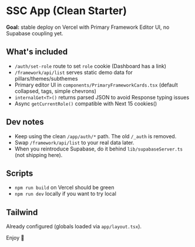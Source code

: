 # SSC App (Clean Starter)

**Goal:** stable deploy on Vercel with Primary Framework Editor UI, no Supabase coupling yet.

## What's included
- `/auth/set-role` route to set `role` cookie (Dashboard has a link)
- `/framework/api/list` serves static demo data for pillars/themes/subthemes
- Primary editor UI in `components/PrimaryFrameworkCards.tsx` (default collapsed, tags, simple chevrons)
- `internalGet<T>()` returns parsed JSON to avoid Response typing issues
- Async `getCurrentRole()` compatible with Next 15 cookies()

## Dev notes
- Keep using the clean `/app/auth/*` path. The old `/_auth` is removed.
- Swap `/framework/api/list` to your real data later.
- When you reintroduce Supabase, do it behind `lib/supabaseServer.ts` (not shipping here).

## Scripts
- `npm run build` on Vercel should be green
- `npm run dev` locally if you want to try local

## Tailwind
Already configured (globals loaded via `app/layout.tsx`).

Enjoy 🚀
